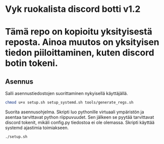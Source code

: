 # Vyk ruokalista discord botti v1.2

# Tämä repo on kopioitu yksityisestä reposta. Ainoa muutos on yksityisen tiedon piiloittaminen, kuten discord botin tokeni.

## Asennus

Salli asennustiedostojen suorittaminen nykyisellä käyttäjällä.
```bash
chmod u+x setup.sh setup_systemd.sh tools/generate_regs.sh
```

Suorita asennusohjelma. Skripti luo pythonille virtuaali ympäristön ja asentaa tarvittavat python riippuvuudet.
Sen jälkeen se pyytää tarvittavat discord tokenit, mikäli config.py tiedostoa ei ole olemassa.
Skripti käyttää systemd ajastimia toimiakseen.
```bash
./setup.sh
```
